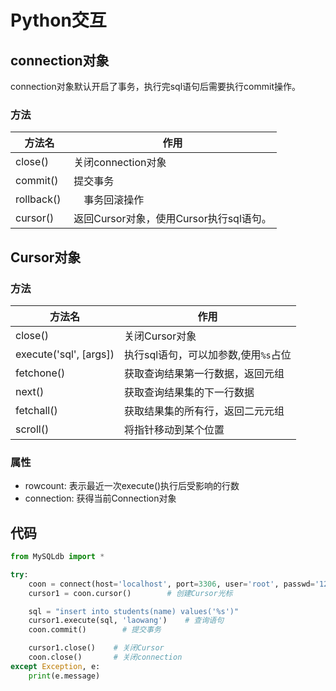 # Python交互

## connection对象
connection对象默认开启了事务，执行完sql语句后需要执行commit操作。

### 方法
方法名 | 作用 
----  | ----
close() | 关闭connection对象
commit() | 提交事务
rollback() |　事务回滚操作
cursor()　| 返回Cursor对象，使用Cursor执行sql语句。

## Cursor对象
### 方法
方法名      | 作用 
----       | ---
close()    | 关闭Cursor对象
execute('sql', [args])  | 执行sql语句，可以加参数,使用`%s`占位
fetchone() | 获取查询结果第一行数据，返回元组
next()     | 获取查询结果集的下一行数据
fetchall() | 获取结果集的所有行，返回二元元组
scroll()   | 将指针移动到某个位置

### 属性
- rowcount: 表示最近一次execute()执行后受影响的行数
- connection: 获得当前Connection对象

## 代码
```python
from MySQLdb import *

try:
    coon = connect(host='localhost', port=3306, user='root', passwd='1234qwer', db='python3', charset='utf8')    # 连接数据库
    cursor1 = coon.cursor()        # 创建Cursor光标

    sql = "insert into students(name) values('%s')"
    cursor1.execute(sql, 'laowang')    # 查询语句
    coon.commit()        # 提交事务

    cursor1.close()    # 关闭Cursor
    coon.close()       # 关闭connection
except Exception, e:
    print(e.message)
```